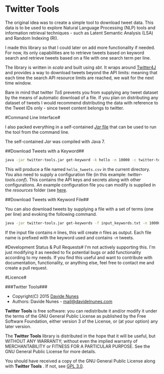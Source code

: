 Twitter Tools 
=============
The original idea was to create a simple tool to download tweet data. This data is to be used to explore Natural Language Processing (NLP) tools and information retrieval techniques - such as Latent Semantic Analysis (LSA) and Random Indexing (RI). 

I made this library so that I could later on add more functionality if needed. For now, its only capabilities are to retrieve tweets based on keyword search and retrieve tweets based on a file with one search term per line. 

The library is written in _scala_ and built using _sbt_. It wraps around [Twitter4J](http://twitter4j.org/en/) and provides a way to download tweets beyond the API limits: meaning that each time the search API resource limits are reached, we wait for the next time window.

Bare in mind that twitter _ToS_ prevents you from supplying any tweet dataset by the means of automatic download of a file. If you plan on distributing any dataset of tweets I would recommend distributing the data with reference to the Tweet IDs only - since tweet content belongs to twitter. 

#Command Line Interface#

I also packed everything in a self-contained [_Jar_ file](https://github.com/davidelnunes/TwitterTools/releases/download/v1.0/twitter-tools.jar) that can be used to run the tool from the command line.

The self-contained _Jar_ was compiled with Java 7.


##Download Tweets with a Keyword##

```bash
java -jar twitter-tools.jar get-keyword -k hello -n 10000 -c twitter-tools.conf
```

This will produce a file named `hello_tweets.csv` in the current directory. You also need to supply a configuration file (in this example: _twitter-tools.conf_). This contains the API keys and secrets along with other configurations. An example configuration file you can modify is supplied in the _resources_ folder (see [here](https://github.com/davidelnunes/TwitterTools/blob/master/src/main/resources/twitter-tools.conf).

##Download Tweets with Keyword File##

You can also download tweets by supplying a file with a set of terms (one per line) and evoking the following command. 

```bash
java -jar twitter-tools.jar get-keywords -f input_keywords.txt -n 10000 -c twitter-tools.conf
```

If the input file contains _n_ lines, this will create _n_ files as output. Each file name is prefixed with the keyword used and contains _-n_ tweets. 

#Development Status & Pull Requests#
I'm not actively supporting this. I'm just modifying it as needed to fix potential bugs or add functionality according to my needs. If you find this useful and want to contribute with documentation, functionality, or anything else, feel free to contact me and create a pull request. 

#Licence#

###Twitter Tools###

* Copyright(C) 2015 [Davide Nunes](http://davidenunes.com)
* Authors: Davide Nunes - mail@davidelnunes.com

**Twitter Tools** is free software: you can redistribute it and/or modify it under the terms of the GNU General Public License as published by the Free Software Foundation, either version 3 of the License, or (at your option) any later version.

The **Twitter Tools** library is distributed in the hope that it will be useful, but WITHOUT ANY WARRANTY; without even the implied warranty of MERCHANTABILITY or FITNESS FOR A PARTICULAR PURPOSE. See the GNU General Public License for more details.

You should have received a copy of the GNU General Public License along with **Twitter Tools** . If not, see [GPL 3.0](http://www.gnu.org/licenses/gpl-3.0.html).






